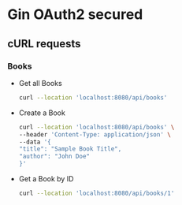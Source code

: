 # Gin OAuth2 secured

## cURL requests

### Books

- Get all Books

  ```bash
  curl --location 'localhost:8080/api/books'
  ```

- Create a Book

  ```bash
  curl --location 'localhost:8080/api/books' \
  --header 'Content-Type: application/json' \
  --data '{
  "title": "Sample Book Title",
  "author": "John Doe"
  }'
  ```

- Get a Book by ID

  ```bash
  curl --location 'localhost:8080/api/books/1'
  ```
